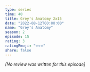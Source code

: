 ```yaml
---
type: series
time: 40
title: Grey's Anatomy 2x15
date: "2022-08-12T00:00:00"
name: "Grey's Anatomy"
season: 2
episode: 15
rating: 3
ratingEmoji: "⭐️⭐️⭐️"
share: false
---
```


*[No review was written for this episode]*